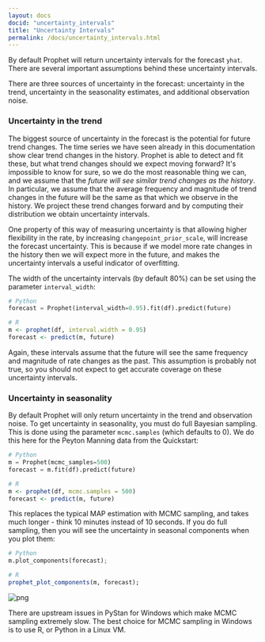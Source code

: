 ```yaml
---
layout: docs
docid: "uncertainty_intervals"
title: "Uncertainty Intervals"
permalink: /docs/uncertainty_intervals.html
---
```

By default Prophet will return uncertainty intervals for the forecast `yhat`. There are several important assumptions behind these uncertainty intervals.

There are three sources of uncertainty in the forecast: uncertainty in the trend, uncertainty in the seasonality estimates, and additional observation noise.

### Uncertainty in the trend
The biggest source of uncertainty in the forecast is the potential for future trend changes. The time series we have seen already in this documentation show clear trend changes in the history. Prophet is able to detect and fit these, but what trend changes should we expect moving forward? It's impossible to know for sure, so we do the most reasonable thing we can, and we assume that the *future will see similar trend changes as the history*. In particular, we assume that the average frequency and magnitude of trend changes in the future will be the same as that which we observe in the history. We project these trend changes forward and by computing their distribution we obtain uncertainty intervals.

One property of this way of measuring uncertainty is that allowing higher flexibility in the rate, by increasing `changepoint_prior_scale`, will increase the forecast uncertainty. This is because if we model more rate changes in the history then we will expect more in the future, and makes the uncertainty intervals a useful indicator of overfitting.

The width of the uncertainty intervals (by default 80%) can be set using the parameter `interval_width`:

```python
# Python
forecast = Prophet(interval_width=0.95).fit(df).predict(future)
```
```R
# R
m <- prophet(df, interval.width = 0.95)
forecast <- predict(m, future)
```
Again, these intervals assume that the future will see the same frequency and magnitude of rate changes as the past. This assumption is probably not true, so you should not expect to get accurate coverage on these uncertainty intervals.

### Uncertainty in seasonality
By default Prophet will only return uncertainty in the trend and observation noise. To get uncertainty in seasonality, you must do full Bayesian sampling. This is done using the parameter `mcmc.samples` (which defaults to 0). We do this here for the Peyton Manning data from the Quickstart:

```python
# Python
m = Prophet(mcmc_samples=500)
forecast = m.fit(df).predict(future)
```
```R
# R
m <- prophet(df, mcmc.samples = 500)
forecast <- predict(m, future)
```
This replaces the typical MAP estimation with MCMC sampling, and takes much longer - think 10 minutes instead of 10 seconds. If you do full sampling, then you will see the uncertainty in seasonal components when you plot them:

```python
# Python
m.plot_components(forecast);
```
```R
# R
prophet_plot_components(m, forecast);
```
 
![png](/prophet/static/uncertainty_intervals_files/uncertainty_intervals_10_0.png) 


There are upstream issues in PyStan for Windows which make MCMC sampling extremely slow. The best choice for MCMC sampling in Windows is to use R, or Python in a Linux VM.
